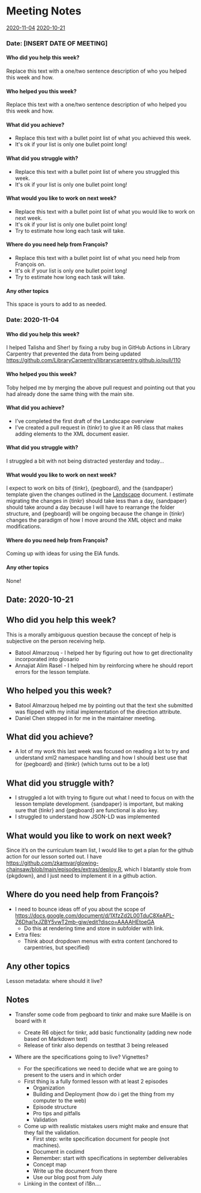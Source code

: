 # Meeting Notes

[2020-11-04](#date-2020-11-04)
[2020-10-21](#date-2020-10-21)

### Date: [INSERT DATE OF MEETING]

#### Who did you help this week?

Replace this text with a one/two sentence description of who you helped this week and how.


#### Who helped you this week?

Replace this text with a one/two sentence description of who helped you this week and how.

#### What did you achieve?

* Replace this text with a bullet point list of what you achieved this week.
* It's ok if your list is only one bullet point long!

#### What did you struggle with?

* Replace this text with a bullet point list of where you struggled this week.
* It's ok if your list is only one bullet point long!

#### What would you like to work on next week?

* Replace this text with a bullet point list of what you would like to work on next week.
* It's ok if your list is only one bullet point long!
* Try to estimate how long each task will take.

#### Where do you need help from François?

* Replace this text with a bullet point list of what you need help from François on.
* It's ok if your list is only one bullet point long!
* Try to estimate how long each task will take.

#### Any other topics

This space is yours to add to as needed.

### Date: 2020-11-04

#### Who did you help this week?

I helped Talisha and Sher! by fixing a ruby bug in GitHub Actions in Library Carpentry that prevented the data from being updated https://github.com/LibraryCarpentry/librarycarpentry.github.io/pull/110 

#### Who helped you this week?

Toby helped me by merging the above pull request and pointing out that you had already done the same thing with the main site.

#### What did you achieve?

- I’ve completed the first draft of the Landscape overview
- I’ve created a pull request in {tinkr} to give it an R6 class that makes adding elements to the XML document easier. 

#### What did you struggle with?

I struggled a bit with not being distracted yesterday and today...

#### What would you like to work on next week?

I expect to work on bits of {tinkr}, {pegboard}, and the {sandpaper} template
given the changes outlined in the [Landscape](Landscape.md) document. I estimate
migrating the changes in {tinkr} should take less than a day, {sandpaper} should
take around a day because I will have to rearrange the folder structure, and 
{pegboard} will be ongoing because the change in {tinkr} changes the paradigm of
how I move around the XML object and make modifications.

#### Where do you need help from François?

Coming up with ideas for using the EIA funds.

#### Any other topics

None!

## Date: 2020-10-21

## Who did you help this week?

This is a morally ambiguous question because the concept of help is subjective on the person receiving help.

- Batool Almarzouq - I helped her by figuring out how to get directionality incorporated into glosario
- Annajiat Alim Rasel - I helped him by reinforcing where he should report errors for the lesson template.

## Who helped you this week?

- Batool Almarzouq helped me by pointing out that the text she submitted was flipped with my initial implementation of the direction attribute.
- Daniel Chen stepped in for me in the maintainer meeting.

## What did you achieve?

- A lot of my work this last week was focused on reading a lot to try and understand xml2 namespace handling and how I should best use that for {pegboard} and {tinkr} (which turns out to be a lot)

## What did you struggle with?

- I struggled a lot with trying to figure out what I need to focus on with the lesson template development. {sandpaper} is important, but making sure that {tinkr} and {pegboard} are functional is also key. 
- I struggled to understand how JSON-LD was implemented

## What would you like to work on next week?

Since it’s on the curriculum team list, I would like to get a plan for the github action for our lesson sorted out. I have https://github.com/zkamvar/glowing-chainsaw/blob/main/episodes/extras/deploy.R, which I blatantly stole from {pkgdown}, and I just need to implement it in a github action. 

## Where do you need help from François?

- I need to bounce ideas off of you about the scope of https://docs.google.com/document/d/1XfzZd2L00TduC8XeAPL-Z6Dhaj1xJZBY5vwT2mb-gjw/edit?disco=AAAAHEtoeGA 
  - Do this at rendering time and store in subfolder with link.
- Extra files: 
  - Think about dropdown menus with extra content (anchored to carpentries, but specified)

## Any other topics

Lesson metadata: where should it live?

## Notes

- Transfer some code from pegboard to tinkr and make sure Maëlle is on board with it
  - Create R6 object for tinkr, add basic functionality (adding new node based on Markdown text)
  - Release of tinkr also depends on testthat 3 being released


- Where are the specifications going to live? Vignettes?
  - For the specifications we need to decide what we are going to present to the users and in which order
  - First thing is a fully formed lesson with at least 2 episodes
    - Organization
    - Building and Deployment (how do i get the thing from my computer to the web)
    - Episode structure
    - Pro tips and pitfalls
    - Validation
  - Come up with realistic mistakes users might make and ensure that they fail the validation.
    - First step: write specification document for people (not machines). 
    - Document in codimd
    - Remember: start with specifications in september deliverables
    - Concept map 
    - Write up the document from there
    - Use our blog post from July
  - Linking in the context of i18n….

